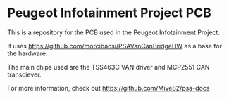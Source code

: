 # Peugeot Infotainment Project PCB

This is a repository for the PCB used in the Peugeot Infotainment Project.

It uses <https://github.com/morcibacsi/PSAVanCanBridgeHW> as a base for the hardware.

The main chips used are the TSS463C VAN driver and MCP2551 CAN transciever.

For more information, check out <https://github.com/Mive82/psa-docs>
